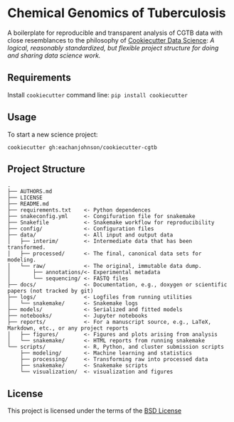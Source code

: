 Chemical Genomics of Tuberculosis
====================

A boilerplate for reproducible and transparent analysis of CGTB data with close resemblances to the philosophy of [Cookiecutter Data Science](https://github.com/drivendata/cookiecutter-data-science): *A logical, reasonably standardized, but flexible project structure for doing and sharing data science work.*

Requirements
------------
Install `cookiecutter` command line: `pip install cookiecutter`    

Usage
-----
To start a new science project:

`cookiecutter gh:eachanjohnson/cookiecutter-cgtb`

Project Structure
-----------------

```
.
├── AUTHORS.md
├── LICENSE
├── README.md
├── requirements.txt    <- Python dependences
├── snakeconfig.yml     <- Congifuration file for snakemake
├── Snakefile           <- Snakemake workflow for reproducibility
├── config/             <- Configuration files
├── data/               <- All input and output data
│   ├── interim/        <- Intermediate data that has been transformed.
│   ├── processed/      <- The final, canonical data sets for modeling.
│   └── raw/            <- The original, immutable data dump.
│       ├── annotations/<- Experimental metadata
│       └── sequencing/ <- FASTQ files
├── docs/               <- Documentation, e.g., doxygen or scientific papers (not tracked by git)
├── logs/               <- Logfiles from running utilities
│   └── snakemake/      <- Snakemake logs
├── models/             <- Serialized and fitted models
├── notebooks/          <- Jupyter notebooks
├── reports/            <- For a manuscript source, e.g., LaTeX, Markdown, etc., or any project reports
│   ├── figures/        <- Figures and plots arising from analysis
│   └── snakemake/      <- HTML reports from running snakemake
└── scripts/            <- R, Python, and cluster submission scripts
    ├── modeling/       <- Machine learning and statistics
    ├── processing/     <- Transforming raw into processed data
    ├── snakemake/      <- Snakemake scripts
    └── visualization/  <- visualization and figures
```

License
-------
This project is licensed under the terms of the [BSD License](/LICENSE)
